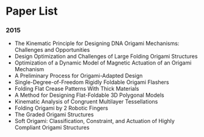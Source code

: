 # Paper List

### 2015
* The Kinematic Principle for Designing DNA Origami Mechanisms: Challenges and Opportunities
* Design Optimization and Challenges of Large Folding Origami Structures
* Optimization of a Dynamic Model of Magnetic Actuation of an Origami Mechanism
* A Preliminary Process for Origami-Adapted Design
* Single-Degree-of-Freedom Rigidly Foldable Origami Flashers
* Folding Flat Crease Patterns With Thick Materials
* A Method for Designing Flat-Foldable 3D Polygonal Models
* Kinematic Analysis of Congruent Multilayer Tessellations
* Folding Origami by 2 Robotic Fingers
* The Graded Origami Structures
* Soft Origami: Classification, Constraint, and Actuation of Highly Compliant Origami Structures

